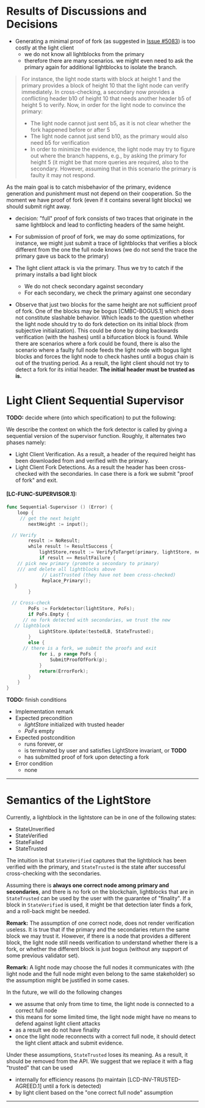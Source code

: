 # Results of Discussions and Decisions

- Generating a minimal proof of fork (as suggested in [Issue #5083](https://github.com/KYVENetwork/cometbft/v34/issues/5083)) is too costly at the light client
    - we do not know all lightblocks from the primary
    - therefore there are many scenarios. we might even need to ask
      the primary again for additional lightblocks to isolate the
      branch.

> For instance, the light node starts with block at height 1 and the
> primary provides a block of height 10 that the light node can
> verify immediately. In cross-checking, a secondary now provides a
> conflicting header b10 of height 10 that needs another header b5
> of height 5 to
> verify. Now, in order for the light node to convince the primary:
>
> - The light node cannot just sent b5, as it is not clear whether
>     the fork happened before or after 5
> - The light node cannot just send b10, as the primary would also
>     need  b5 for verification
> - In order to minimize the evidence, the light node may try to
>     figure out where the branch happens, e.g., by asking the primary
>     for height 5 (it might be that more queries are required, also
>     to the secondary. However, assuming that in this scenario the
>     primary is faulty it may not respond.

   As the main goal is to catch misbehavior of the primary,
      evidence generation and punishment must not depend on their
      cooperation. So the moment we have proof of fork (even if it
      contains several light blocks) we should submit right away.

- decision: "full" proof of fork consists of two traces that originate in the
  same lightblock and lead to conflicting headers of the same height.

- For submission of proof of fork, we may do some optimizations, for
  instance, we might just submit  a trace of lightblocks that verifies a block
  different from the one the full node knows (we do not send the trace
  the primary gave us back to the primary)

- The light client attack is via the primary. Thus we try to
  catch if the primary installs a bad light block
    - We do not check secondary against secondary
    - For each secondary, we check the primary against one secondary

- Observe that just two blocks for the same height are not
sufficient proof of fork.
One of the blocks may be bogus [CMBC-BOGUS.1] which does
not constitute slashable behavior.
Which leads to the question whether the light node should try to do
fork detection on its initial block (from subjective
initialization). This could be done by doing backwards verification
(with the hashes) until a bifurcation block is found.
While there are scenarios where a
fork could be found, there is also the scenario where a faulty full
node feeds the light node with bogus light blocks and forces the light
node to check hashes until a bogus chain is out of the trusting period.
As a result, the light client
should not try to detect a fork for its initial header. **The initial
header must be trusted as is.**

# Light Client Sequential Supervisor

**TODO:** decide where (into which specification) to put the
following:

We describe the context on which the fork detector is called by giving
a sequential version of the supervisor function.
Roughly, it alternates two phases namely:

- Light Client Verification. As a result, a header of the required
     height has been downloaded from and verified with the primary.
- Light Client Fork Detections. As a result the header has been
     cross-checked with the secondaries. In case there is a fork we
     submit "proof of fork" and exit.

#### **[LC-FUNC-SUPERVISOR.1]:**

```go
func Sequential-Supervisor () (Error) {
    loop {
     // get the next height
        nextHeight := input();

  // Verify
        result := NoResult;
        while result != ResultSuccess {
            lightStore,result := VerifyToTarget(primary, lightStore, nextHeight);
            if result == ResultFailure {
    // pick new primary (promote a secondary to primary)
    /// and delete all lightblocks above
             // LastTrusted (they have not been cross-checked)
             Replace_Primary();
   }
        }

  // Cross-check
        PoFs := Forkdetector(lightStore, PoFs);
        if PoFs.Empty {
      // no fork detected with secondaries, we trust the new
   // lightblock
            LightStore.Update(testedLB, StateTrusted);
        }
        else {
      // there is a fork, we submit the proofs and exit
            for i, p range PoFs {
                SubmitProofOfFork(p);
            }
            return(ErrorFork);
        }
    }
}
```

**TODO:** finish conditions

- Implementation remark
- Expected precondition
    - *lightStore* initialized with trusted header
    - *PoFs* empty
- Expected postcondition
    - runs forever, or
    - is terminated by user and satisfies LightStore invariant, or **TODO**
    - has submitted proof of fork upon detecting a fork
- Error condition
    - none

----

# Semantics of the LightStore

Currently, a lightblock in the lightstore can be in one of the
following states:

- StateUnverified
- StateVerified
- StateFailed
- StateTrusted

The intuition is that `StateVerified` captures that the lightblock has
been verified with the primary, and `StateTrusted` is the state after
successful cross-checking with the secondaries.

Assuming there is **always one correct node among primary and
secondaries**, and there is no fork on the blockchain, lightblocks that
are in `StateTrusted` can be used by the user with the guarantee of
"finality". If a block in  `StateVerified` is used, it might be that
detection later finds a fork, and a roll-back might be needed.

**Remark:** The assumption of one correct node, does not render
verification useless. It is true that if the primary and the
secondaries return the same block we may trust it. However, if there
is a node that provides a different block, the light node still needs
verification to understand whether there is a fork, or whether the
different block is just bogus (without any support of some previous
validator set).

**Remark:** A light node may choose the full nodes it communicates
with (the light node and the full node might even belong to the same
stakeholder) so the assumption might be justified in some cases.

In the future, we will do the following changes

- we assume that only from time to time, the light node is
     connected to a correct full node
- this means for some limited time, the light node might have no
     means to defend against light client attacks
- as a result we do not have finality
- once the light node reconnects with a correct full node, it
     should detect the light client attack and submit evidence.

Under these assumptions, `StateTrusted` loses its meaning. As a
result, it should be removed from the API. We suggest that we replace
it with a flag "trusted" that can be used

- internally for efficiency reasons (to maintain
  [LCD-INV-TRUSTED-AGREED.1] until a fork is detected)
- by light client based on the "one correct full node" assumption

----
